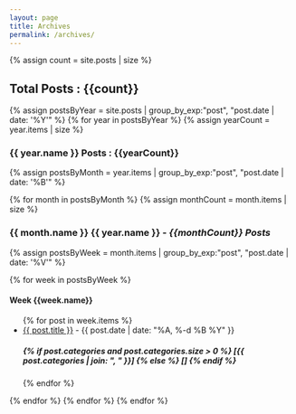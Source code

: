 ```yaml
---
layout: page
title: Archives
permalink: /archives/
---
```

{% assign count = site.posts | size %}

<h2>Total Posts : {{count}}</h2>

{% assign postsByYear = site.posts | group_by_exp:"post", "post.date | date: '%Y'" %}
{% for year in postsByYear %}
{% assign yearCount = year.items | size %}
  <h3>{{ year.name }} Posts : {{yearCount}}</h3>
  {% assign postsByMonth = year.items | group_by_exp:"post", "post.date | date: '%B'" %}


{% for month in postsByMonth %}
{% assign monthCount = month.items | size %}
<h3>{{ month.name }} {{ year.name }} - <i>{{monthCount}}  Posts</i></h3>
 {% assign postsByWeek = month.items | group_by_exp:"post", "post.date | date: '%V'"  %}

  {% for week in postsByWeek %}
  <h4>Week {{week.name}}</h4>
  <ul>
  {% for post in week.items %}
    <li>
      <a href="{{ post.url | prepend: site.baseurl }}">{{ post.title }}</a> - {{ post.date | date: "%A, %-d %B %Y" }} <h5><b>{% if post.categories and post.categories.size > 0 %}
  [{{ post.categories | join: ", " }}]
{% else %}
  []
{% endif %}</b></h5>
    </li>
  {% endfor %}
  </ul>
{% endfor %}
{% endfor %}
{% endfor %}
